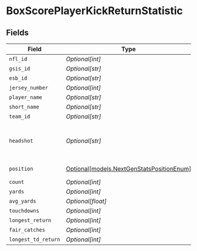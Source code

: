 # BoxScorePlayerKickReturnStatistic


## Fields

| Field                                                                                  | Type                                                                                   | Required                                                                               | Description                                                                            | Example                                                                                |
| -------------------------------------------------------------------------------------- | -------------------------------------------------------------------------------------- | -------------------------------------------------------------------------------------- | -------------------------------------------------------------------------------------- | -------------------------------------------------------------------------------------- |
| `nfl_id`                                                                               | *Optional[int]*                                                                        | :heavy_minus_sign:                                                                     | N/A                                                                                    | 34452                                                                                  |
| `gsis_id`                                                                              | *Optional[str]*                                                                        | :heavy_minus_sign:                                                                     | N/A                                                                                    | 00-0039852                                                                             |
| `esb_id`                                                                               | *Optional[str]*                                                                        | :heavy_minus_sign:                                                                     | N/A                                                                                    | NAC559347                                                                              |
| `jersey_number`                                                                        | *Optional[int]*                                                                        | :heavy_minus_sign:                                                                     | N/A                                                                                    | 9                                                                                      |
| `player_name`                                                                          | *Optional[str]*                                                                        | :heavy_minus_sign:                                                                     | N/A                                                                                    | Matthew Stafford                                                                       |
| `short_name`                                                                           | *Optional[str]*                                                                        | :heavy_minus_sign:                                                                     | N/A                                                                                    | M.Stafford                                                                             |
| `team_id`                                                                              | *Optional[str]*                                                                        | :heavy_minus_sign:                                                                     | N/A                                                                                    | 2510                                                                                   |
| `headshot`                                                                             | *Optional[str]*                                                                        | :heavy_minus_sign:                                                                     | URL to player headshot image (contains formatInstructions placeholder)                 | https://static.www.nfl.com/image/upload/formatInstructions/league/oyap81gtzcvnfmripis1 |
| `position`                                                                             | [Optional[models.NextGenStatsPositionEnum]](../models/nextgenstatspositionenum.md)     | :heavy_minus_sign:                                                                     | Next Gen Stats player position                                                         |                                                                                        |
| `count`                                                                                | *Optional[int]*                                                                        | :heavy_minus_sign:                                                                     | N/A                                                                                    |                                                                                        |
| `yards`                                                                                | *Optional[int]*                                                                        | :heavy_minus_sign:                                                                     | N/A                                                                                    |                                                                                        |
| `avg_yards`                                                                            | *Optional[float]*                                                                      | :heavy_minus_sign:                                                                     | N/A                                                                                    |                                                                                        |
| `touchdowns`                                                                           | *Optional[int]*                                                                        | :heavy_minus_sign:                                                                     | N/A                                                                                    |                                                                                        |
| `longest_return`                                                                       | *Optional[int]*                                                                        | :heavy_minus_sign:                                                                     | N/A                                                                                    |                                                                                        |
| `fair_catches`                                                                         | *Optional[int]*                                                                        | :heavy_minus_sign:                                                                     | N/A                                                                                    |                                                                                        |
| `longest_td_return`                                                                    | *Optional[int]*                                                                        | :heavy_minus_sign:                                                                     | N/A                                                                                    |                                                                                        |